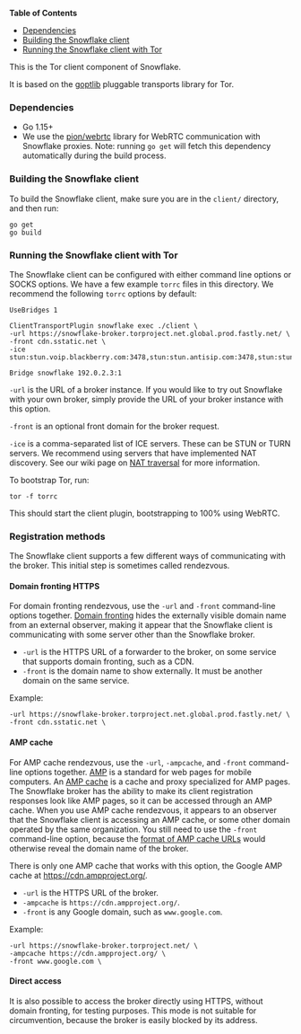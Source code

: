 <!-- START doctoc generated TOC please keep comment here to allow auto update -->
<!-- DON'T EDIT THIS SECTION, INSTEAD RE-RUN doctoc TO UPDATE -->
**Table of Contents**

- [Dependencies](#dependencies)
- [Building the Snowflake client](#building-the-snowflake-client)
- [Running the Snowflake client with Tor](#running-the-snowflake-client-with-tor)

<!-- END doctoc generated TOC please keep comment here to allow auto update -->

This is the Tor client component of Snowflake.

It is based on the [goptlib](https://gitweb.torproject.org/pluggable-transports/goptlib.git/) pluggable transports library for Tor.


### Dependencies

- Go 1.15+
- We use the [pion/webrtc](https://github.com/pion/webrtc) library for WebRTC communication with Snowflake proxies. Note: running `go get` will fetch this dependency automatically during the build process.

### Building the Snowflake client

To build the Snowflake client, make sure you are in the `client/` directory, and then run:

```
go get
go build
```

### Running the Snowflake client with Tor

The Snowflake client can be configured with either command line options or SOCKS options. We have a few example `torrc` files in this directory. We recommend the following `torrc` options by default:
```
UseBridges 1

ClientTransportPlugin snowflake exec ./client \
-url https://snowflake-broker.torproject.net.global.prod.fastly.net/ \
-front cdn.sstatic.net \
-ice stun:stun.voip.blackberry.com:3478,stun:stun.antisip.com:3478,stun:stun.bluesip.net:3478,stun:stun.dus.net:3478,stun:stun.epygi.com:3478,stun:stun.sonetel.com:3478,stun:stun.sonetel.net:3478,stun:stun.uls.co.za:3478,stun:stun.voipgate.com:3478,stun:stun.voys.nl:3478

Bridge snowflake 192.0.2.3:1
```

`-url` is the URL of a broker instance. If you would like to try out Snowflake with your own broker, simply provide the URL of your broker instance with this option.

`-front` is an optional front domain for the broker request.

`-ice` is a comma-separated list of ICE servers. These can be STUN or TURN servers. We recommend using servers that have implemented NAT discovery. See our wiki page on [NAT traversal](https://gitlab.torproject.org/tpo/anti-censorship/pluggable-transports/snowflake/-/wikis/NAT-matching) for more information.

To bootstrap Tor, run:
```
tor -f torrc
```
This should start the client plugin, bootstrapping to 100% using WebRTC.

### Registration methods

The Snowflake client supports a few different ways of communicating with the broker.
This initial step is sometimes called rendezvous.

#### Domain fronting HTTPS

For domain fronting rendezvous, use the `-url` and `-front` command-line options together.
[Domain fronting](https://www.bamsoftware.com/papers/fronting/)
hides the externally visible domain name from an external observer,
making it appear that the Snowflake client is communicating with some server
other than the Snowflake broker.

* `-url` is the HTTPS URL of a forwarder to the broker, on some service that supports domain fronting, such as a CDN.
* `-front` is the domain name to show externally. It must be another domain on the same service.

Example:
```
-url https://snowflake-broker.torproject.net.global.prod.fastly.net/ \
-front cdn.sstatic.net \
```

#### AMP cache

For AMP cache rendezvous, use the `-url`, `-ampcache`, and `-front` command-line options together.
[AMP](https://amp.dev/documentation/) is a standard for web pages for mobile computers.
An [AMP cache](https://amp.dev/documentation/guides-and-tutorials/learn/amp-caches-and-cors/how_amp_pages_are_cached/)
is a cache and proxy specialized for AMP pages.
The Snowflake broker has the ability to make its client registration responses look like AMP pages,
so it can be accessed through an AMP cache.
When you use AMP cache rendezvous, it appears to an observer that the Snowflake client
is accessing an AMP cache, or some other domain operated by the same organization.
You still need to use the `-front` command-line option, because the
[format of AMP cache URLs](https://amp.dev/documentation/guides-and-tutorials/learn/amp-caches-and-cors/amp-cache-urls/)
would otherwise reveal the domain name of the broker.

There is only one AMP cache that works with this option,
the Google AMP cache at https://cdn.ampproject.org/.

* `-url` is the HTTPS URL of the broker.
* `-ampcache` is `https://cdn.ampproject.org/`.
* `-front` is any Google domain, such as `www.google.com`.

Example:
```
-url https://snowflake-broker.torproject.net/ \
-ampcache https://cdn.ampproject.org/ \
-front www.google.com \
```

#### Direct access

It is also possible to access the broker directly using HTTPS, without domain fronting,
for testing purposes. This mode is not suitable for circumvention, because the
broker is easily blocked by its address.
